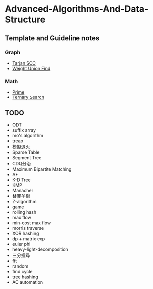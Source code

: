 # Advanced-Algorithms-And-Data-Structure

## Template and Guideline notes

### Graph
- [Tarjan SCC](https://github.com/louisfghbvc/Advanced-Algorithms-And-Data-Structure/tree/main/SCC)
- [Weight Union Find](https://github.com/louisfghbvc/Advanced-Algorithms-And-Data-Structure/tree/main/Weight%20Union%20Find%20)

### Math
- [Prime](https://github.com/louisfghbvc/Advanced-Algorithms-And-Data-Structure/tree/main/Prime)
- [Ternary Search](https://github.com/louisfghbvc/Advanced-Algorithms-And-Data-Structure/tree/main/Ternary%20Search)

## TODO
- ODT
- suffix array
- mo's algorithm
- treap
- 模擬退火
- Sparse Table
- Segment Tree
- CDQ分治
- Maximum Bipartite Matching
- A*
- K-D Tree
- KMP
- Manacher
- 替罪羊樹
- Z-algorithm
- game
- rolling hash
- max flow
- min-cost max flow
- morris traverse
- XOR hashing
- dp + matrix exp
- euler phi
- heavy-light-decomposition
- 三分搜尋
- fft
- random
- find cycle
- tree hashing
- AC automation
